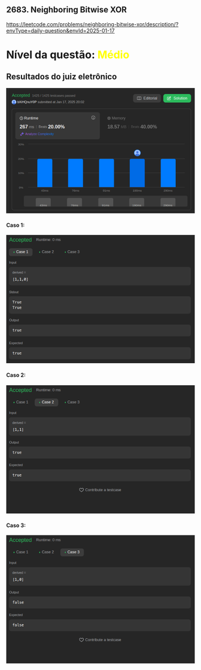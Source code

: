 ## 2683. Neighboring Bitwise XOR

https://leetcode.com/problems/neighboring-bitwise-xor/description/?envType=daily-question&envId=2025-01-17

# Nível da questão:  <span style="color: yellow;">Médio</span>

## Resultados do juiz eletrônico

![](/assets/result_media1.png)

#### Caso 1:

![](/assets/Case1_media1.png)
#### Caso 2:

![](/assets/Case2_media1.png)
#### Caso 3:

![](/assets/Case3_media1.png)

